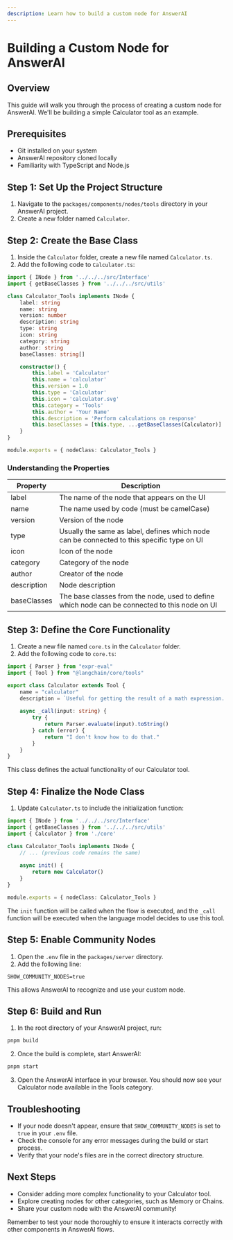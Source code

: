 ```yaml
---
description: Learn how to build a custom node for AnswerAI
---
```


# Building a Custom Node for AnswerAI

## Overview

This guide will walk you through the process of creating a custom node for AnswerAI. We'll be building a simple Calculator tool as an example.

## Prerequisites

- Git installed on your system
- AnswerAI repository cloned locally
- Familiarity with TypeScript and Node.js

## Step 1: Set Up the Project Structure

1. Navigate to the `packages/components/nodes/tools` directory in your AnswerAI project.
2. Create a new folder named `Calculator`.

## Step 2: Create the Base Class

1. Inside the `Calculator` folder, create a new file named `Calculator.ts`.
2. Add the following code to `Calculator.ts`:

```typescript
import { INode } from '../../../src/Interface'
import { getBaseClasses } from '../../../src/utils'

class Calculator_Tools implements INode {
    label: string
    name: string
    version: number
    description: string
    type: string
    icon: string
    category: string
    author: string
    baseClasses: string[]

    constructor() {
        this.label = 'Calculator'
        this.name = 'calculator'
        this.version = 1.0
        this.type = 'Calculator'
        this.icon = 'calculator.svg'
        this.category = 'Tools'
        this.author = 'Your Name'
        this.description = 'Perform calculations on response'
        this.baseClasses = [this.type, ...getBaseClasses(Calculator)]
    }
}

module.exports = { nodeClass: Calculator_Tools }
```

### Understanding the Properties

| Property | Description |
|----------|-------------|
| label | The name of the node that appears on the UI |
| name | The name used by code (must be camelCase) |
| version | Version of the node |
| type | Usually the same as label, defines which node can be connected to this specific type on UI |
| icon | Icon of the node |
| category | Category of the node |
| author | Creator of the node |
| description | Node description |
| baseClasses | The base classes from the node, used to define which node can be connected to this node on UI |

## Step 3: Define the Core Functionality

1. Create a new file named `core.ts` in the `Calculator` folder.
2. Add the following code to `core.ts`:

```typescript
import { Parser } from "expr-eval"
import { Tool } from "@langchain/core/tools"

export class Calculator extends Tool {
    name = "calculator"
    description = `Useful for getting the result of a math expression. The input to this tool should be a valid mathematical expression that could be executed by a simple calculator.`
 
    async _call(input: string) {
        try {
            return Parser.evaluate(input).toString()
        } catch (error) {
            return "I don't know how to do that."
        }
    }
}
```

This class defines the actual functionality of our Calculator tool.

## Step 4: Finalize the Node Class

1. Update `Calculator.ts` to include the initialization function:

```typescript
import { INode } from '../../../src/Interface'
import { getBaseClasses } from '../../../src/utils'
import { Calculator } from './core'

class Calculator_Tools implements INode {
    // ... (previous code remains the same)
    
    async init() {
        return new Calculator()
    }
}

module.exports = { nodeClass: Calculator_Tools }
```

The `init` function will be called when the flow is executed, and the `_call` function will be executed when the language model decides to use this tool.

## Step 5: Enable Community Nodes

1. Open the `.env` file in the `packages/server` directory.
2. Add the following line:

```
SHOW_COMMUNITY_NODES=true
```

This allows AnswerAI to recognize and use your custom node.

## Step 6: Build and Run

1. In the root directory of your AnswerAI project, run:

```bash
pnpm build
```

2. Once the build is complete, start AnswerAI:

```bash
pnpm start
```

3. Open the AnswerAI interface in your browser. You should now see your Calculator node available in the Tools category.

<!-- TODO: Add a screenshot of the Calculator node in the AnswerAI interface -->

## Troubleshooting

- If your node doesn't appear, ensure that `SHOW_COMMUNITY_NODES` is set to `true` in your `.env` file.
- Check the console for any error messages during the build or start process.
- Verify that your node's files are in the correct directory structure.

## Next Steps

- Consider adding more complex functionality to your Calculator tool.
- Explore creating nodes for other categories, such as Memory or Chains.
- Share your custom node with the AnswerAI community!

Remember to test your node thoroughly to ensure it interacts correctly with other components in AnswerAI flows.
